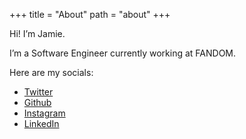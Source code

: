 +++
title = "About"
path = "about"
+++

Hi! I’m Jamie.

I’m a Software Engineer currently working at FANDOM.


Here are my socials:

* [Twitter](https://twitter.com/jamiesheep)
* [Github](https://github.com/jamieshepherd)
* [Instagram](https://instagram.com/jamieshepherd)
* [LinkedIn](https://www.linkedin.com/in/jamieshepherd)
